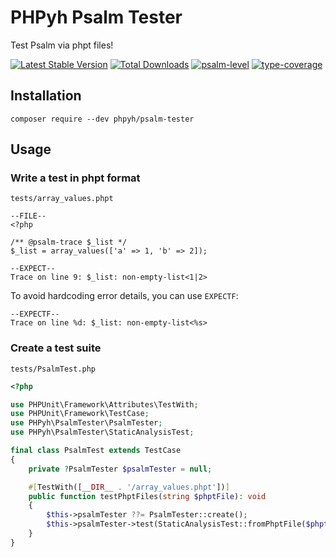 # PHPyh Psalm Tester

Test Psalm via phpt files!

[![Latest Stable Version](https://poser.pugx.org/phpyh/psalm-tester/v/stable.png)](https://packagist.org/packages/phpyh/psalm-tester)
[![Total Downloads](https://poser.pugx.org/phpyh/psalm-tester/downloads.png)](https://packagist.org/packages/phpyh/psalm-tester)
[![psalm-level](https://shepherd.dev/github/phpyh/psalm-tester/level.svg)](https://shepherd.dev/github/phpyh/psalm-tester)
[![type-coverage](https://shepherd.dev/github/phpyh/psalm-tester/coverage.svg)](https://shepherd.dev/github/phpyh/psalm-tester)

## Installation

```shell
composer require --dev phpyh/psalm-tester
```

## Usage

### Write a test in phpt format

`tests/array_values.phpt`

```phpt
--FILE--
<?php

/** @psalm-trace $_list */
$_list = array_values(['a' => 1, 'b' => 2]);

--EXPECT--
Trace on line 9: $_list: non-empty-list<1|2>
```

To avoid hardcoding error details, you can use `EXPECTF`:

```phpt
--EXPECTF--
Trace on line %d: $_list: non-empty-list<%s>
```

### Create a test suite

`tests/PsalmTest.php`

```php
<?php

use PHPUnit\Framework\Attributes\TestWith;
use PHPUnit\Framework\TestCase;
use PHPyh\PsalmTester\PsalmTester;
use PHPyh\PsalmTester\StaticAnalysisTest;

final class PsalmTest extends TestCase
{
    private ?PsalmTester $psalmTester = null;

    #[TestWith([__DIR__ . '/array_values.phpt'])]
    public function testPhptFiles(string $phptFile): void
    {
        $this->psalmTester ??= PsalmTester::create();
        $this->psalmTester->test(StaticAnalysisTest::fromPhptFile($phptFile));
    }
}
```
